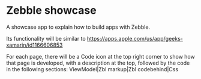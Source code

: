 # Zebble showcase
A showcase app to explain how to build apps with Zebble.

Its functionality will be similar to https://apps.apple.com/us/app/geeks-xamarin/id1166606853

For each page, there will be a Code icon at the top right corner to show how that page is developed, with a description at the top, followed by the code in the following sections:
ViewModel|Zbl markup|Zbl codebehind|Css

